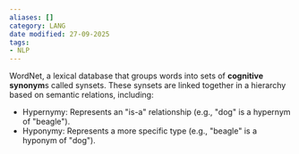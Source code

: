 ```yaml
---
aliases: []
category: LANG
date modified: 27-09-2025
tags:
- NLP
---
```

WordNet, a lexical database that groups words into sets of **cognitive synonym**s called synsets. These synsets are linked together in a hierarchy based on semantic relations, including:

- Hypernymy: Represents an "is-a" relationship (e.g., "dog" is a hypernym of "beagle").
- Hyponymy: Represents a more specific type (e.g., "beagle" is a hyponym of "dog").